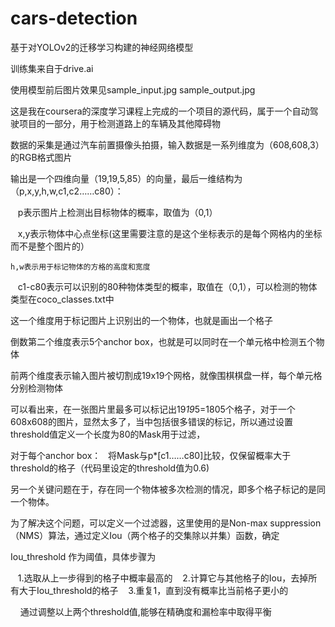 # cars-detection
基于对YOLOv2的迁移学习构建的神经网络模型

训练集来自于drive.ai

使用模型前后图片效果见sample_input.jpg sample_output.jpg


这是我在coursera的深度学习课程上完成的一个项目的源代码，属于一个自动驾驶项目的一部分，用于检测道路上的车辆及其他障碍物

数据的采集是通过汽车前置摄像头拍摄，输入数据是一系列维度为（608,608,3）的RGB格式图片

输出是一个四维向量（19,19,5,85）的向量，最后一维结构为（p,x,y,h,w,c1,c2……c80）：

    p表示图片上检测出目标物体的概率，取值为（0,1）

    x,y表示物体中心点坐标(这里需要注意的是这个坐标表示的是每个网格内的坐标而不是整个图片的）

    h,w表示用于标记物体的方格的高度和宽度

    c1-c80表示可以识别的80种物体类型的概率，取值在（0,1），可以检测的物体类型在coco_classes.txt中

这一个维度用于标记图片上识别出的一个物体，也就是画出一个格子

倒数第二个维度表示5个anchor box，也就是可以同时在一个单元格中检测五个物体

前两个维度表示输入图片被切割成19x19个网格，就像围棋棋盘一样，每个单元格分别检测物体





可以看出来，在一张图片里最多可以标记出19*19*5=1805个格子，对于一个608x608的图片，显然太多了，当中包括很多错误的标记，所以通过设置threshold值定义一个长度为80的Mask用于过滤，

对于每个anchor box：
    将Mask与p*[c1……c80]比较，仅保留概率大于threshold的格子（代码里设定的threshold值为0.6)
    



另一个关键问题在于，存在同一个物体被多次检测的情况，即多个格子标记的是同一个物体。

为了解决这个问题，可以定义一个过滤器，这里使用的是Non-max suppression（NMS）算法，通过定义Iou（两个格子的交集除以并集）函数，确定

Iou_threshold 作为阈值，具体步骤为

    1.选取从上一步得到的格子中概率最高的
    2.计算它与其他格子的Iou，去掉所有大于Iou_threshold的格子
    3.重复1，直到没有概率比当前格子更小的
   
    
通过调整以上两个threshold值,能够在精确度和漏检率中取得平衡
